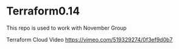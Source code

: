 # Terraform0.14
This repo is used to work with November Group

Terraform Cloud Video
https://vimeo.com/519329274/0f3ef9d0b7

